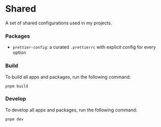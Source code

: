 # Shared

A set of shared configurations used in my projects.

### Packages

- `prettier-config`: a curated `.prettierrc` with explicit config for every option

### Build

To build all apps and packages, run the following command:

```
pnpm build
```

### Develop

To develop all apps and packages, run the following command:

```
pnpm dev
```
